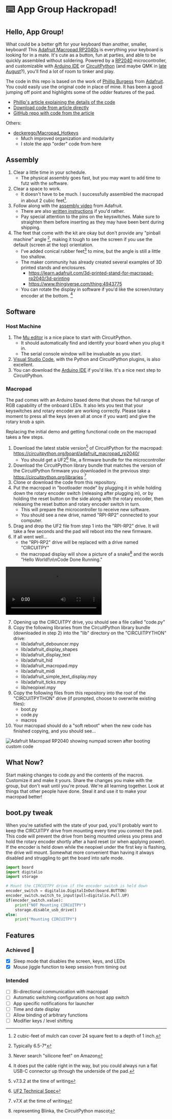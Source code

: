 # :keyboard: App Group Hackropad!

## Hello, App Group!

What could be a better gift for your keyboard than another, smaller, keyboard! This [Adafruit Macropad RP2040s](https://learn.adafruit.com/adafruit-macropad-rp2040) is everything your keyboard is looking for in a mate. It's cute as a button, fun at parties, and able to be quickly assembled without soldering. Powered by a [RP2040](https://www.raspberrypi.com/products/rp2040/) microcontroller, and customizable with [Arduino IDE](https://www.arduino.cc/en/software) or [CircuitPython](https://circuitpython.org) (and maybe QMK in [late August](https://github.com/qmk/qmk_firmware/issues/11649#issuecomment-1173050422)?), you'll find a lot of room to tinker and play.

The code in this repo is based on the work of [Phillip Burgess](https://github.com/PaintYourDragon) from [Adafruit](https://www.adafruit.com). You could easily use the original code in place of mine. It has been a good jumping off point and highlights some of the _odder_ features of the pad.

- [Phillip's article explaining the details of the code](https://learn.adafruit.com/macropad-hotkeys)
- [Download code from article directly](https://learn.adafruit.com/pages/22617/elements/3099360/download?type=zip)
- [GitHub repo with code from the article ](https://github.com/adafruit/Adafruit_Learning_System_Guides/tree/main/Macropad_Hotkeys)

Others:
- [deckerego/Macropad_Hotkeys](https://github.com/deckerego/Macropad_Hotkeys)
    - Much improved organization and modularity
    - I stole the app "order" code from here

## Assembly

1. Clear a little time in your schedule.
    - The physical assembly goes fast, but you may want to add time to futz with the software.
2. Clear a space to work.
    - It doesn't have to be much. I successfully assembled the macropad in about 2 cubic feet[^1].
3. Follow along with the [assembly video](https://www.youtube.com/watch?v=_aW90ufD6X0) from Adafruit.
    - There are also [written instructions](https://learn.adafruit.com/adafruit-macropad-rp2040/macropad-assembly) if you'd rather.
    - Pay special attention to the pins on the keyswitches. Make sure to straighten them before inserting as they may have been bent during shipping.
4. The feet that come with the kit are okay but don't provide any "pinball machine" angle [^2], making it tough to see the screen if you use the default (screen at the top) orientation.
    - I've added conical rubber feet[^3] to mine, but the angle is still a little too shallow.
    - The maker community has already created several examples of 3D printed stands and enclosures.
        - https://learn.adafruit.com/3d-printed-stand-for-macropad-rp2040/3d-printing
        - https://www.thingiverse.com/thing:4943775
    - You can rotate the display in software if you'd like the screen/rotary encoder at the bottom. [^4]

## Software

### Host Machine

1. The [Mu editor](https://codewith.mu) is a nice place to start with CircuitPython.
    - It should automatically find and identify your board when you plug it in.
    - The serial console window will be invaluable as you start.
2. [Visual Studio Code](https://code.visualstudio.com), with the Python and CircuitPython plugins, is also excellent.
3. You can download the [Arduino IDE](https://www.arduino.cc/en/software) if you'd like. It's a nice next step to CircuitPython.

### Macropad

The pad comes with an Arduino based demo that shows the full range of RGB capability of the onboard LEDs. It also lets you test that your keyswitches and rotary encoder are working correctly. Please take a moment to press all the keys (even all at once if you want) and give the rotary knob a spin.

Replacing the initial demo and getting functional code on the macropad takes a few steps.

1. Download the latest stable version[^5] of CircuitPython for the macropad: https://circuitpython.org/board/adafruit_macropad_rp2040/
    - You should get a UF2[^6] file, a firmware bundle for the microcontroller
2. Download the CircuitPython library bundle that matches the version of the CircuitPython firmware you downloaded in the previous step: https://circuitpython.org/libraries [^7]
3. Clone or download the code from this repository.
4. Put the macropad in "bootloader mode" by plugging it in while holding down the rotary encoder switch (releasing after plugging in), or by holding the reset button on the side along with the rotary encoder, then releasing the reset button and rotary encoder switch in turn.
    - This will prepare the microcontroller to receive new software.
    - You should see a new drive, named "RPI-RP2" connected to your computer.
5. Drag and drop the UF2 file from step 1 into the "RPI-RP2" drive. It will take a few seconds and the pad will reboot into the new firmware.
6. If all went well...
    - the "RPI-RP2" drive will be replaced with a drive named "CIRCUITPY"
    - the macropad display will show a picture of a snake[^8] and the words "Hello World!\n\nCode Done Running."
    
![](https://user-images.githubusercontent.com/488418/180620410-814385e7-e1d3-4115-998b-c69607bec525.mp4)

7. Opening up the CIRCUITPY drive, you should see a file called "code.py"
8. Copy the following libraries from the CircuitPython library bundle (downloaded in step 2) into the "lib" directory on the "CIRCUITPYTHON" drive:
    - lib/adafruit_debouncer.mpy
    - lib/adafruit_display_shapes
    - lib/adafruit_display_text
    - lib/adafruit_hid
    - lib/adafruit_macropad.mpy
    - lib/adafruit_midi
    - lib/adafruit_simple_text_display.mpy
    - lib/adafruit_ticks.mpy
    - lib/neopixel.mpy
9. Copy the following files from this repository into the root of the "CIRCUITPYTHON" drive (if prompted, choose to overwrite existing files):
    - boot.py
    - code.py
    - macros
10. Your macropad should do a "soft reboot" when the new code has finished copying, and you should see...

![Adafruit Macropad RP2040 showing numpad screen after booting custom code](https://user-images.githubusercontent.com/488418/180620517-7babf656-3f1b-4ee5-8c99-cc13901a7bea.jpg)

## What Now?

Start making changes to code.py and the contents of the macros. Customize it and make it yours. Share the changes you make with the group, but don't wait until you're proud. We're all learning together. Look at things that other people have done. Steal it and use it to make your macropad better!

## boot.py tweak

When you're satisfied with the state of your pad, you'll probably want to keep the CIRCUITPY drive from mounting every time you connect the pad. This code will prevent the drive from being mounted unless you press and hold the rotary encoder shortly after a hard reset (or when applying power). If the encoder is held down while the neopixel under the first key is flashing, the drive will mount. Somewhat more convenient than having it always disabled and struggling to get the board into safe mode.

```python
import board
import digitalio
import storage

# Mount the CIRCUITPY drive if the encoder switch is held down
encoder_switch = digitalio.DigitalInOut(board.BUTTON)
encoder_switch.switch_to_input(pull=digitalio.Pull.UP)
if(encoder_switch.value):
    print("NOT Mounting CIRCUITPY")
    storage.disable_usb_drive()
else:
    print("Mounting CIRCUITPY")
```


## Features

### Achieved :tada:
- [x] Sleep mode that disables the screen, keys, and LEDs
- [x] Mouse jiggle function to keep session from timing out

### Intended
- [ ] Bi-directional communication with macropad
- [ ] Automatic switching configurations on host app switch
- [ ] App specific notifications for launcher
- [ ] Time and date display
- [ ] Allow binding of arbitrary functions
- [ ] Modifier keys / level shifting

[^1]: 2 cubic-feet of mulch can cover 24 square feet to a depth of 1 inch.
[^2]: Typically 6.5-7°
[^3]: Never search "silicone feet" on Amazon
[^4]: It does put the cable right in the way, but you could always run a flat USB-C connector up through the underside of the pad.
[^5]: v7.3.2 at the time of writing
[^6]: [UF2 Technical Spec](https://github.com/microsoft/uf2)
[^7]: v7.X at the time of writing
[^8]: representing Blinka, the CircuitPython mascot
